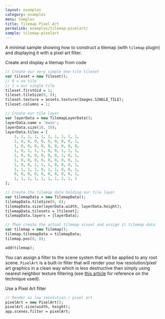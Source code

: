 ```yaml
---
layout: examples
category: examples
menu: Samples
title: Tilemap Pixel Art
permalink: examples/tilemap-pixelart/
sample: tilemap-pixelart
---
```


A minimal sample showing how to construct a tilemap (with `tilemap` plugin) and displaying it with a pixel art filter.

<div class="codename">Create and display a tilemap from code</div>

```haxe
// Create our very simple one-tile tileset
var tileset = new Tileset();
// 0 = no tile
// 1 = our single tile
tileset.firstGid = 1;
tileset.tileSize(8, 8);
tileset.texture = assets.texture(Images.SINGLE_TILE);
tileset.columns = 1;

// Create our tile layer
var layerData = new TilemapLayerData();
layerData.name = 'main';
layerData.size(10, 10);
layerData.tiles = [
    1, 1, 1, 1, 1, 1, 1, 1, 1, 1,
    1, 0, 0, 0, 0, 0, 0, 0, 0, 1,
    1, 0, 0, 0, 0, 0, 0, 0, 0, 0,
    1, 0, 1, 1, 1, 0, 0, 1, 1, 1,
    1, 0, 0, 0, 0, 0, 0, 1, 0, 1,
    1, 0, 0, 0, 0, 0, 0, 0, 0, 1,
    1, 0, 0, 1, 1, 1, 0, 0, 0, 1,
    1, 1, 1, 1, 0, 1, 1, 0, 0, 1,
    0, 0, 0, 0, 0, 0, 0, 0, 0, 1,
    1, 1, 1, 1, 1, 1, 1, 1, 1, 1
];

// Create the tilemap data holding our tile layer
var tilemapData = new TilemapData();
tilemapData.tileSize(8, 8);
tilemapData.size(layerData.width, layerData.height);
tilemapData.tilesets = [tileset];
tilemapData.layers = [layerData];

// Then create the actual tilemap visual and assign it tilemap data
var tilemap = new Tilemap();
tilemap.tilemapData = tilemapData;
tilemap.pos(8, 8);

add(tilemap);
```

You can assign a filter to the scene system that will be applied to any root scene. `PixelArt` is a built-in filter that will render your low resolution/pixel art graphics in a clean way which is less destructive than simply using nearest neighbor texture filtering (see [this article](https://colececil.io/blog/2017/scaling-pixel-art-without-destroying-it/) for reference on the technique used).

<div class="codename">Use a Pixel Art filter</div>

```haxe
// Render as low resolution / pixel art
pixelArt = new PixelArt();
pixelArt.size(width, height);
app.scenes.filter = pixelArt;
```
